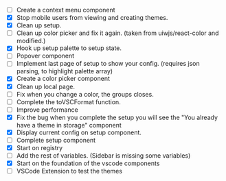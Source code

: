 - [ ] Create a context menu component
- [x] Stop mobile users from viewing and creating themes.
- [x] Clean up setup.
- [ ] Clean up color picker and fix it again. (taken from uiwjs/react-color and modified.)
- [x] Hook up setup palette to setup state.
- [ ] Popover component
- [ ] Implement last page of setup to show your config. (requires json parsing, to highlight palette array)
- [x] Create a color picker component
- [x] Clean up local page.
- [ ] Fix when you change a color, the groups closes.
- [ ] Complete the toVSCFormat function.
- [ ] Improve performance
- [x] Fix the bug when you complete the setup you will see the "You already have a theme in storage" component
- [x] Display current config on setup component.
- [ ] Complete setup component
- [x] Start on registry
- [ ] Add the rest of variables. (Sidebar is missing some variables)
- [x] Start on the foundation of the vscode components
- [ ] VSCode Extension to test the themes 